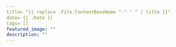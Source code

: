 ```yaml
---
title= "{{ replace .File.ContentBaseName "-" " " | title }}"
date= {{ .Date }}
tags= []
featured_image: ""
description: ""
---
```

